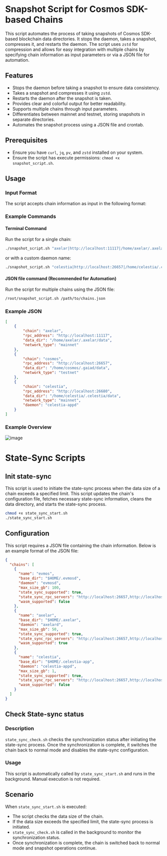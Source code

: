 # Snapshot Script for Cosmos SDK-based Chains

This script automates the process of taking snapshots of Cosmos SDK-based blockchain data directories. It stops the daemon, takes a snapshot, compresses it, and restarts the daemon. The script uses `zstd` for compression and allows for easy integration with multiple chains by specifying chain information as input parameters or via a JSON file for automation.

## Features
- Stops the daemon before taking a snapshot to ensure data consistency.
- Takes a snapshot and compresses it using `zstd`.
- Restarts the daemon after the snapshot is taken.
- Provides clear and colorful output for better readability.
- Supports multiple chains through input parameters.
- Differentiates between mainnet and testnet, storing snapshots in separate directories.
- Automates the snapshot process using a JSON file and crontab.

## Prerequisites
- Ensure you have `curl`, `jq`, `pv`, and `zstd` installed on your system.
- Ensure the script has execute permissions: `chmod +x snapshot_script.sh`.

## Usage

### Input Format
The script accepts chain information as input in the following format:

### Example Commands
#### Terminal Command
Run the script for a single chain:

```bash
./snapshot_script.sh "axelar|http://localhost:11117|/home/axelar/.axelar/data|mainnet"
```
or with a custom daemon name:
```bash
./snapshot_script.sh "celestia|http://localhost:26657|/home/celestia/.celestia/data|testnet|celestia-appd"
```
#### JSON file command (Recommended for Automation)
Run the script for multiple chains using the JSON file:
```bash
/root/snapshot_script.sh /path/to/chains.json
```
### Example JSON 
```json
[
    {
        "chain": "axelar",
        "rpc_address": "http://localhost:11117",
        "data_dir": "/home/axelar/.axelar/data",
        "network_type": "mainnet"
    },
    {
        "chain": "cosmos",
        "rpc_address": "http://localhost:26657",
        "data_dir": "/home/cosmos/.gaiad/data",
        "network_type": "testnet"
    },
    {
        "chain": "celestia",
        "rpc_address": "http://localhost:26680",
        "data_dir": "/home/celestia/.celestia/data",
        "network_type": "mainnet",
        "daemon": "celestia-appd"
    }
]
```
### Example Overview

![image](https://github.com/hoodrunio/infra/assets/71728280/0538d9d8-7ba2-4847-a73e-f17e2f0a23c5)

# State-Sync Scripts

## Init state-sync 

This script is used to initiate the state-sync process when the data size of a chain exceeds a specified limit. This script updates the chain's configuration file, fetches necessary state-sync information, cleans the data directory, and starts the state-sync process.

```bash
chmod +x state_sync_start.sh
./state_sync_start.sh
```
## Configuration
This script requires a JSON file containing the chain information. Below is an example format of the JSON file:

```json
{
  "chains": [
    {
      "name": "evmos",
      "base_dir": "$HOME/.evmosd",
      "daemon": "evmosd",
      "max_size_gb": 100,
      "state_sync_supported": true,
      "state_sync_rpc_servers": "http://localhost:26657,http://localhost:26658",
      "wasm_supported": false
    },
    {
      "name": "axelar",
      "base_dir": "$HOME/.axelar",
      "daemon": "axelard",
      "max_size_gb": 50,
      "state_sync_supported": true,
      "state_sync_rpc_servers": "http://localhost:26657,http://localhost:26658",
      "wasm_supported": true
    },
    {
      "name": "celestia",
      "base_dir": "$HOME/.celestia-app",
      "daemon": "celestia-appd",
      "max_size_gb": 1,
      "state_sync_supported": true,
      "state_sync_rpc_servers": "http://localhost:26657,http://localhost:26658",
      "wasm_supported": false
    }
  ]
}
```

## Check State-sync status
### Description
`state_sync_check.sh` checks the synchronization status after initiating the state-sync process. Once the synchronization is complete, it switches the chain back to normal mode and disables the state-sync configuration.

### Usage
This script is automatically called by `state_sync_start.sh` and runs in the background. Manual execution is not required.

## Scenario
When `state_sync_start.sh` is executed:

- The script checks the data size of the chain.
- If the data size exceeds the specified limit, the state-sync process is initiated.
- `state_sync_check.sh` is called in the background to monitor the synchronization status.
- Once synchronization is complete, the chain is switched back to normal mode and snapshot operations continue.
